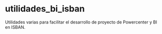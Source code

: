 # utilidades_bi_isban
Utilidades varias para facilitar el desarrollo de proyecto de Powercenter y BI en ISBAN.
